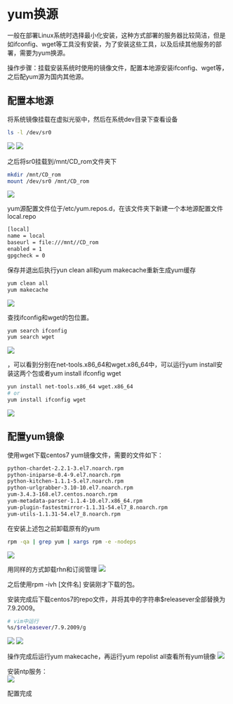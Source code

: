 # yum换源

一般在部署Linux系统时选择最小化安装，这种方式部署的服务器比较简洁，但是如ifconfig、wget等工具没有安装，为了安装这些工具，以及后续其他服务的部署，需要为yum换源。

操作步骤：挂载安装系统时使用的镜像文件，配置本地源安装ifconfig、wget等，之后配yum源为国内其他源。

## 配置本地源

将系统镜像挂载在虚拟光驱中，然后在系统dev目录下查看设备
```sh
ls -l /dev/sr0
```
![](./assets/2022-08-05-10-58-02.png)
![](./assets/2022-08-05-10-58-13.png)

之后将sr0挂载到/mnt/CD_rom文件夹下
```sh
mkdir /mnt/CD_rom
mount /dev/sr0 /mnt/CD_rom
```
![](./assets/2022-08-05-10-59-21.png)

yum源配置文件位于/etc/yum.repos.d，在该文件夹下新建一个本地源配置文件local.repo
```sh
[local]
name = local
baseurl = file:///mnt//CD_rom
enabled = 1
gpgcheck = 0
```

保存并退出后执行yun clean all和yum makecache重新生成yum缓存
```sh
yum clean all
yum makecache
```
![](./assets/2022-08-05-11-03-18.png)

查找ifconfig和wget的包位置。
```sh
yum search ifconfig
yum search wget
```
![](./assets/2022-08-05-11-03-42.png)

，可以看到分别在net-tools.x86_64和wget.x86_64中，可以运行yum install安装这两个包或者yum install ifconfig wget
```sh
yun install net-tools.x86_64 wget.x86_64
# or
yum install ifconfig wget
```
![](./assets/2022-08-05-11-07-22.png)

## 配置yum镜像

使用wget下载centos7 yum镜像文件，需要的文件如下：
```sh
python-chardet-2.2.1-3.el7.noarch.rpm
python-iniparse-0.4-9.el7.noarch.rpm
python-kitchen-1.1.1-5.el7.noarch.rpm
python-urlgrabber-3.10-10.el7.noarch.rpm
yum-3.4.3-168.el7.centos.noarch.rpm
yum-metadata-parser-1.1.4-10.el7.x86_64.rpm
yum-plugin-fastestmirror-1.1.31-54.el7_8.noarch.rpm
yum-utils-1.1.31-54.el7_8.noarch.rpm
```

在安装上述包之前卸载原有的yum
```sh
rpm -qa | grep yum | xargs rpm -e -nodeps
```
![](./assets/2022-08-05-11-13-08.png)

用同样的方式卸载rhn和订阅管理
![](./assets/2022-08-05-11-13-34.png)

之后使用rpm -ivh [文件名] 安装刚才下载的包。

安装完成后下载centos7的repo文件，并将其中的字符串$releasever全部替换为7.9.2009。
```sh
# vim中运行
%s/$releasever/7.9.2009/g
```
![](./assets/2022-08-05-11-16-19.png)
![](./assets/2022-08-05-11-16-26.png)

操作完成后运行yum makecache，再运行yum repolist all查看所有yum镜像
![](./assets/2022-08-05-11-17-18.png)

安装ntp服务：<br />
![](./assets/2022-08-05-11-17-42.png)

配置完成
